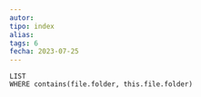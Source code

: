 ```yaml
---
autor:
tipo: index
alias:
tags: 6
fecha: 2023-07-25
---
```


```dataview
LIST
WHERE contains(file.folder, this.file.folder)
```
